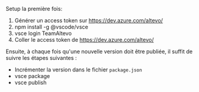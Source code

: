 Setup la première fois:
 1. Générer un access token sur https://dev.azure.com/altevo/
 2. npm install -g @vscode/vsce 
 3. vsce login TeamAltevo
 4. Coller le access token de https://dev.azure.com/altevo/
 

 Ensuite, à chaque fois qu'une nouvelle version doit être publiée, il suffit de suivre les étapes suivantes :
 - Incrémenter la version dans le fichier `package.json`
 - vsce package 
 - vsce publish